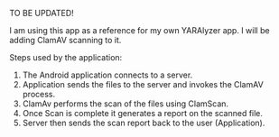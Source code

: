 

TO BE UPDATED!

I am using this app as a reference for my own YARAlyzer app. I will be adding ClamAV scanning to it.

Steps used by the application:

1. The Android application connects to a server.
2. Application sends the files to the server and invokes the ClamAV process.
3. ClamAv performs the scan of the files using ClamScan.
4. Once Scan is complete it generates a report on the scanned file.
5. Server then sends the scan report back to the user (Application).
